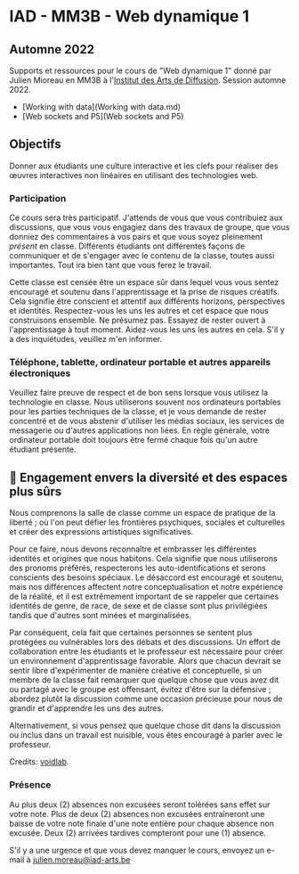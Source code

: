 # IAD - MM3B - Web dynamique 1
## Automne 2022

Supports et ressources pour le cours de "Web dynamique 1" donné par Julien Mioreau en MM3B à l'[Institut des Arts de Diffusion](https://www.iad-arts.be/). Session automne 2022.

* [Working with data](Working with data.md)
* [Web sockets and P5](Web sockets and P5)


## Objectifs

Donner aux étudiants une culture interactive et les clefs pour réaliser des œuvres interactives non linéaires en utilisant des technologies web.

### Participation

Ce cours sera très participatif. J'attends de vous que vous contribuiez aux discussions, que vous vous engagiez dans des travaux de groupe, que vous donniez des commentaires à vos pairs et que vous soyez pleinement *présent* en classe. Différents étudiants ont différentes façons de communiquer et de s'engager avec le contenu de la classe, toutes aussi importantes. Tout ira bien tant que vous ferez le travail.

Cette classe est censée être un espace sûr dans lequel vous vous sentez encouragé et soutenu dans l'apprentissage et la prise de risques créatifs. Cela signifie être conscient et attentif aux différents horizons, perspectives et identités. Respectez-vous les uns les autres et cet espace que nous construisons ensemble. Ne présumez pas. Essayez de rester ouvert à l'apprentissage à tout moment. Aidez-vous les uns les autres en cela. S'il y a des inquiétudes, veuillez m'en informer.

### Téléphone, tablette, ordinateur portable et autres appareils électroniques

Veuillez faire preuve de respect et de bon sens lorsque vous utilisez la technologie en classe. Nous utiliserons souvent nos ordinateurs portables pour les parties techniques de la classe, et je vous demande de rester concentré et de vous abstenir d'utiliser les médias sociaux, les services de messagerie ou d'autres applications non liées. En règle générale, votre ordinateur portable doit toujours être fermé chaque fois qu'un autre étudiant présente.

## 🔮 Engagement envers la diversité et des espaces plus sûrs

Nous comprenons la salle de classe comme un espace de pratique de la liberté ; où l'on peut défier les frontières psychiques, sociales et culturelles et créer des expressions artistiques significatives. 

Pour ce faire, nous devons reconnaître et embrasser les différentes identités et origines que nous habitons. Cela signifie que nous utiliserons des pronoms préférés, respecterons les auto-identifications et serons conscients des besoins spéciaux. Le désaccord est encouragé et soutenu, mais nos différences affectent notre conceptualisation et notre expérience de la réalité, et il est extrêmement important de se rappeler que certaines identités de genre, de race, de sexe et de classe sont plus privilégiées tandis que d'autres sont minées et marginalisées. 

Par conséquent, cela fait que certaines personnes se sentent plus protégées ou vulnérables lors des débats et des discussions. Un effort de collaboration entre les étudiants et le professeur est nécessaire pour créer un environnement d'apprentissage favorable. Alors que chacun devrait se sentir libre d'expérimenter de manière créative et conceptuelle, si un membre de la classe fait remarquer que quelque chose que vous avez dit ou partagé avec le groupe est offensant, évitez d'être sur la défensive ; abordez plutôt la discussion comme une occasion précieuse pour nous de grandir et d'apprendre les uns des autres. 

Alternativement, si vous pensez que quelque chose dit dans la discussion ou inclus dans un travail est nuisible, vous êtes encouragé à parler avec le professeur.

Credits: [voidlab](https://github.com/voidlab/diversity-statement).

### Présence

Au plus deux (2) absences non excusées seront tolérées sans effet sur votre note. Plus de deux (2) absences non excusées entraîneront une baisse de votre note finale d'une note entière pour chaque absence non excusée. Deux (2) arrivées tardives compteront pour une (1) absence.

S'il y a une urgence et que vous devez manquer le cours, envoyez un e-mail à julien.moreau@iad-arts.be
